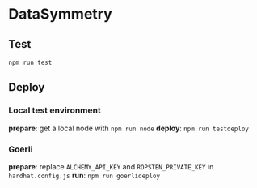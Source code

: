 # DataSymmetry

## Test
`npm run test`

## Deploy
### Local test environment
**prepare**: get a local node with `npm run node` 
**deploy**: `npm run testdeploy`

### Goerli
**prepare**: replace `ALCHEMY_API_KEY` and `ROPSTEN_PRIVATE_KEY` in `hardhat.config.js`
**run**: `npm run goerlideploy`
